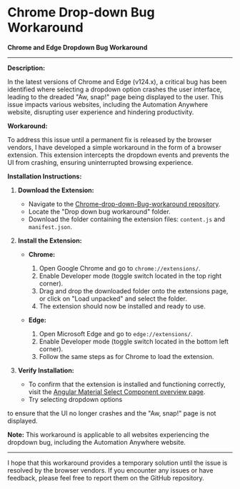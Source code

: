 # Chrome Drop-down Bug Workaround
**Chrome and Edge Dropdown Bug Workaround**

---

**Description:**

In the latest versions of Chrome and Edge (v124.x), a critical bug has been identified where selecting a dropdown option crashes the user interface, leading to the dreaded "Aw, snap!" page being displayed to the user. This issue impacts various websites, including the Automation Anywhere website, disrupting user experience and hindering productivity.

**Workaround:**

To address this issue until a permanent fix is released by the browser vendors, I have developed a simple workaround in the form of a browser extension. This extension intercepts the dropdown events and prevents the UI from crashing, ensuring uninterrupted browsing experience.

**Installation Instructions:**

1. **Download the Extension:**
   - Navigate to the [Chrome-drop-down-Bug-workaround repository](https://github.com/your_username/Chrome-drop-down-Bug-workaround).
   - Locate the "Drop down bug workaround" folder.
   - Download the folder containing the extension files: `content.js` and `manifest.json`.

2. **Install the Extension:**
   - **Chrome:**
     1. Open Google Chrome and go to `chrome://extensions/`.
     2. Enable Developer mode (toggle switch located in the top right corner).
     3. Drag and drop the downloaded folder onto the extensions page, or click on "Load unpacked" and select the folder.
     4. The extension should now be installed and ready to use.

   - **Edge:**
     1. Open Microsoft Edge and go to `edge://extensions/`.
     2. Enable Developer mode (toggle switch located in the bottom left corner).
     3. Follow the same steps as for Chrome to load the extension.

3. **Verify Installation:**
   - To confirm that the extension is installed and functioning correctly, visit the [Angular Material Select Component overview page](https://material.angular.io/components/select/overview).
   - Try selecting dropdown options

to ensure that the UI no longer crashes and the "Aw, snap!" page is not displayed.

**Note:** This workaround is applicable to all websites experiencing the dropdown bug, including the Automation Anywhere website.

---

I hope that this workaround provides a temporary solution until the issue is resolved by the browser vendors. If you encounter any issues or have feedback, please feel free to report them on the GitHub repository.
